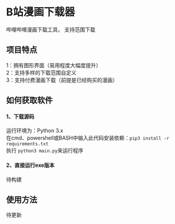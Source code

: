 # B站漫画下载器
哔哩哔哩漫画下载工具， 支持范围下载
## 项目特点
1：拥有图形界面（易用程度大幅度提升） <br />
2：支持多样的下载范围自定义 <br />
3：支持付费漫画下载（前提是已经购买的漫画）
## 如何获取软件
#### 1、下载源码
运行环境为：Python 3.x <br />
在cmd、powershell或BASH中输入此代码安装依赖：```pip3 install -r  requirements.txt```<br />
执行 ```python3 main.py```来运行程序
#### 2、直接运行exe版本
待构建
## 使用方法
待更新
